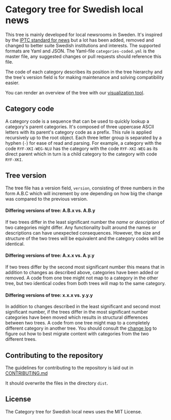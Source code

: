 # Category tree for Swedish local news

This tree is mainly developed for local newsrooms in Sweden. It's inspired by the [IPTC standard for news](http://show.newscodes.org/index.html?newscodes=medtop&lang=en-GB&startTo=Show) but a lot has been added, removed and changed to better suite Swedish institutions and interests. The supported formats are Yaml and JSON. The Yaml-file `categories-coded.yml` is the master file, any suggested changes or pull requests should reference this file.

The code of each category describes its position in the tree hierarchy and the tree's version field is for making maintenance and solving compatibility easier.

You can render an overview of the tree with our [visualization tool](https://swedish-local-news-categories.herokuapp.com/visualization/tree.html).

## Category code

A category code is a sequence that can be used to quickly lookup a category's parent categories. It's composed of three uppercase ASCII letters with its parent's category code as a prefix. This rule is applied recursively up to the root object. Each three letter group is separated by a hyphen (`-`) for ease of read and parsing. For example, a category with the code `RYF-XKI-WEG-NLU` has the category with the code `RYF-XKI-WEG` as its direct parent which in turn is a child category to the category with code `RYF-XKI`.

## Tree version

The tree file has a version field, `version`, consisting of three numbers in the form A.B.C which will increment by one depending on how big the change was compared to the previous version.

#### Differing versions of tree: A.B.x vs. A.B.y

If two trees differ in the least significant number the *name* or *description* of two categories might differ. Any functionality built around the names or descriptions can have unexpected consequences. However, the size and structure of the two trees will be equivalent and the category codes will be identical.

#### Differing versions of tree: A.x.x vs. A.y.y

If two trees differ by the second most significant number this means that in addition to changes as described above, categories have been added or removed. A code from one tree might not map to a category in the other tree, but two identical codes from both trees will map to the same category.

#### Differing versions of tree: x.x.x vs. y.y.y

In addition to changes described in the least significant and second most significant number, if the trees differ in the most significant number categories have been moved which results in structural differences between two trees. A code from one tree might map to a completely different category in another tree. You should consult the [change log](https://github.com/mittmedia/swedish-local-news-categories/blob/master/CHANGELOG.md) to figure out how to best migrate content with categories from the two different trees.

## Contributing to the repository

The guidelines for contributing to the repository is laid out in [CONTRIBUTING.md](https://github.com/mittmedia/swedish-local-news-categories/blob/master/CONTRIBUTING.md)

It should overwrite the files in the directory `dist`.

## License

The Category tree for Swedish local news uses the MIT License.
